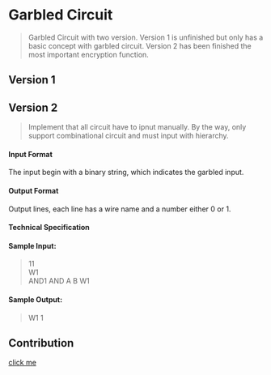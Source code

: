 # **Garbled Circuit**

> Garbled Circuit with two version. Version 1 is unfinished but only has a basic concept with garbled circuit.
> Version 2 has been finished the most important encryption function.

## Version 1

## Version 2

> Implement that all circuit have to ipnut manually. By the way, only support combinational circuit and must input with hierarchy. 

#### Input Format
The input begin with a binary string, which indicates the garbled input.

#### Output Format
Output lines, each line has a wire name and a number either 0 or 1.


#### Technical Specification

#### Sample Input:
> 11  
> W1  
> AND1 AND A B W1  
>  

#### Sample Output:
> W1 1

## Contribution
[click me](https://hackmd.io/@edDnIx-xTO2Y79IC9tqYgg/B1wep6z9r)

